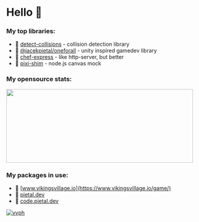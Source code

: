 # Hello 👋

### My top libraries:

- 🚀 [detect-collisions](https://github.com/Prozi/detect-collisions) - collision detection library
- 🚀 [@jacekpietal/oneforall](https://github.com/Prozi/oneforall) - unity inspired gamedev library
- 🚀 [chef-express](https://github.com/chef-js/express) - like http-server, but better
- 🚀 [pixi-shim](https://github.com/Prozi/pixi-shim) - node.js canvas mock

### My opensource stats:

<img src="https://github-readme-stats.vercel.app/api?username=Prozi" width=495 height=195/>

### My packages in use:
- 🚀 [www.vikingsvillage.io](https://www.vikingsvillage.io/game/)
- 🚀 [pietal.dev](https://pietal.dev)
- 🚀 [code.pietal.dev](https://code.pietal.dev)

[![vvph](https://user-images.githubusercontent.com/3052357/153716025-65b88cf5-1097-4d14-bff5-8d572dc6550f.jpg)
](https://www.youtube.com/watch?v=i80OYLp84bQ)
